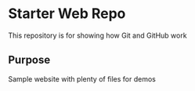 
# Starter Web Repo

This repository is for showing how Git and GitHub work

## Purpose

Sample website with plenty of files for demos
